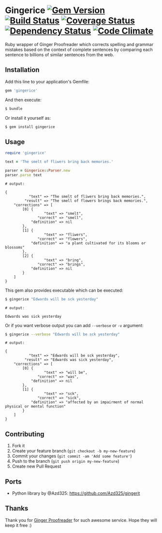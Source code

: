 # Gingerice [![Gem Version](https://badge.fury.io/rb/gingerice.png)](http://badge.fury.io/rb/gingerice) [![Build Status](https://travis-ci.org/subosito/gingerice.png)](https://travis-ci.org/subosito/gingerice) [![Coverage Status](https://coveralls.io/repos/subosito/gingerice/badge.png)](https://coveralls.io/r/subosito/gingerice) [![Dependency Status](https://gemnasium.com/subosito/gingerice.png)](https://gemnasium.com/subosito/gingerice) [![Code Climate](https://codeclimate.com/github/subosito/gingerice.png)](https://codeclimate.com/github/subosito/gingerice)

Ruby wrapper of Ginger Proofreader which corrects spelling and grammar mistakes based on the context of complete sentences by comparing each sentence to billions of similar sentences from the web.

## Installation

Add this line to your application's Gemfile:

```ruby
gem 'gingerice'
```

And then execute:

```bash
$ bundle
```

Or install it yourself as:

```bash
$ gem install gingerice
```

## Usage

```ruby
require 'gingerice'

text = 'The smelt of fliwers bring back memories.'

parser = Gingerice::Parser.new
parser.parse text

```

```
# output:

{
           "text" => "The smelt of fliwers bring back memories.",
         "result" => "The smell of flowers brings back memories.",
    "corrections" => [
        [0] {
                  "text" => "smelt",
               "correct" => "smell",
            "definition" => nil
        },
        [1] {
                  "text" => "fliwers",
               "correct" => "flowers",
            "definition" => "a plant cultivated for its blooms or blossoms"
        },
        [2] {
                  "text" => "bring",
               "correct" => "brings",
            "definition" => nil
        }
    ]
}
```

This gem also provides executable which can be executed:

```bash
$ gingerice "Edwards will be sck yesterday"
```

```
# output:

Edwards was sick yesterday
```

Or if you want verbose output you can add `--verbose` or `-v` argument:

```bash
$ gingerice --verbose "Edwards will be sck yesterday"
```

```
# output:

{
           "text" => "Edwards will be sck yesterday",
         "result" => "Edwards was sick yesterday",
    "corrections" => [
        [0] {
                  "text" => "will be",
               "correct" => "was",
            "definition" => nil
        },
        [1] {
                  "text" => "sck",
               "correct" => "sick",
            "definition" => "affected by an impairment of normal physical or mental function"
        }
    ]
}
```

## Contributing

1. Fork it
2. Create your feature branch (`git checkout -b my-new-feature`)
3. Commit your changes (`git commit -am 'Add some feature'`)
4. Push to the branch (`git push origin my-new-feature`)
5. Create new Pull Request

## Ports

- Python library by @Azd325: https://github.com/Azd325/gingerit

## Thanks

Thank you for [Ginger Proofreader](http://www.gingersoftware.com/) for such awesome service. Hope they will keep it free :)

